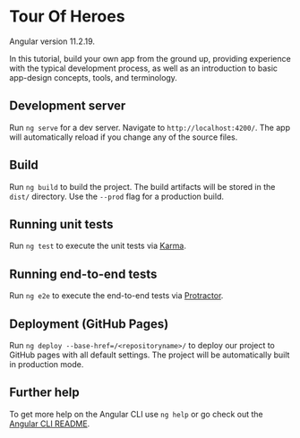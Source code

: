 # Tour Of Heroes

Angular version 11.2.19.

In this tutorial, build your own app from the ground up, providing experience with the typical development process, as well as an introduction to basic app-design concepts, tools, and terminology.

## Development server

Run `ng serve` for a dev server. Navigate to `http://localhost:4200/`. The app will automatically reload if you change any of the source files.

## Build

Run `ng build` to build the project. The build artifacts will be stored in the `dist/` directory. Use the `--prod` flag for a production build.

## Running unit tests

Run `ng test` to execute the unit tests via [Karma](https://karma-runner.github.io).

## Running end-to-end tests

Run `ng e2e` to execute the end-to-end tests via [Protractor](http://www.protractortest.org/).

## Deployment (GitHub Pages)

Run `ng deploy --base-href=/<repositoryname>/` to deploy our project to GitHub pages with all default settings. The project will be automatically built in production mode.

## Further help

To get more help on the Angular CLI use `ng help` or go check out the [Angular CLI README](https://github.com/angular/angular-cli/blob/master/README.md).
